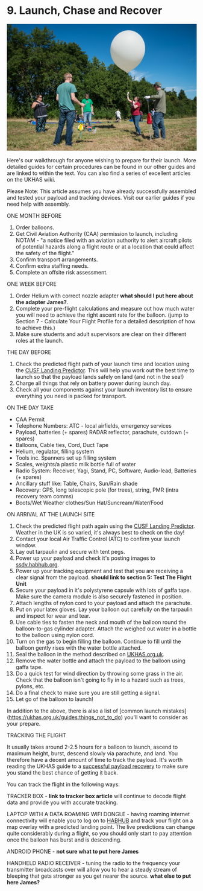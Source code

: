 # 9. Launch, Chase and Recover

![Preparing for a launch](9/prepareforlaunch.jpg)

Here's our walkthrough for anyone wishing to prepare for their launch. More detailed guides for certain procedures can be found in our other guides and are linked to within the text. You can also find a series of excellent articles on the UKHAS wiki.

Please Note: This article assumes you have already successfully assembled and tested your payload and tracking devices. Visit our earlier guides if you need help with assembly.


ONE MONTH BEFORE

1. Order balloons.
2. Get Civil Aviation Authority (CAA) permission to launch, including NOTAM - "a notice filed with an aviation authority to alert aircraft pilots of potential hazards along a flight route or at a location that could affect the safety of the flight."
3. Confirm transport arrangements. 
4. Confirm extra staffing needs. 
5. Complete an offsite risk assessment.

ONE WEEK BEFORE

1. Order Helium with correct nozzle adapter **what should I put here about the adapter James?**.
2. Complete your pre-flight calculations and measure out how much water you will need to achieve the right ascent rate for the balloon. (jump to Section 7 - Calculate Your Flight Profile for a detailed description of how to achieve this.)
3. Make sure students and adult supervisors are clear on their different roles at the launch.

THE DAY BEFORE

1. Check the predicted flight path of your launch time and location using the [CUSF Landing Predictor](http://predict.habhub.org/). This will help you work out the best time to launch so that the payload lands safely on land (and not in the sea!)
2. Charge all things that rely on battery power during launch day.
3. Check all your components against your launch inventory list to ensure everything you need is packed for transport.

ON THE DAY TAKE

- CAA Permit
- Telephone Numbers: ATC - local airfields, emergency services
- Payload, batteries (+ spares) RADAR reflector, parachute, cutdown (+ spares)
- Balloons, Cable ties, Cord, Duct Tape
- Helium, regulator, filling system
- Tools inc. Spanners set up filling system
- Scales, weights/a plastic milk bottle full of water
- Radio System: Receiver, Yagi, Stand, PC, Software, Audio-lead, Batteries (+ spares)
- Ancillary stuff like: Table, Chairs, Sun/Rain shade
- Recovery: GPS, long telescopic pole (for trees), string, PMR (intra recovery team comms)
- Boots/Wet Weather clothes/Sun Hat/Suncream/Water/Food

ON ARRIVAL AT THE LAUNCH SITE

1. Check the predicted flight path again using the [CUSF Landing Predictor](http://predict.habhub.org/). Weather in the UK is so varied, it's always best to check on the day!
2. Contact your local Air Traffic Control (ATC) to confirm your launch window.
3. Lay out tarpaulin and secure with tent pegs.
4. Power up your payload and check it's posting images to [ssdv.habhub.org](http://ssdv.habhub.org/).
5. Power up your tracking equipment and test that you are receiving a clear signal from the payload. **should link to section 5: Test The Flight Unit**
6. Secure your payload in it's polystyrene capsule with lots of gaffa tape. Make sure the camera module is also securely fastened in position.
7. Attach lengths of nylon cord to your payload and attach the parachute.
8. Put on your latex gloves. Lay your balloon out carefully on the tarpaulin and inspect for wear and tear.
9. Use cable ties to fasten the neck and mouth of the balloon round the balloon-to-gas cylinder adapter. Attach the weighed out water in a bottle to the balloon using nylon cord.
10. Turn on the gas to begin filling the balloon. Continue to fill until the balloon gently rises with the water bottle attached.
11. Seal the balloon in the method described on [UKHAS.org.uk](https://ukhas.org.uk/guides:sealing_the_balloon).
14. Remove the water bottle and attach the payload to the balloon using gaffa tape.
15. Do a quick test for wind direction by throwing some grass in the air. Check that the balloon isn't going to fly in to a hazard such as trees, pylons, etc.
16. Do a final check to make sure you are still getting a signal.
17. Let go of the balloon to launch!

In addition to the above, there is also a list of [common launch mistakes] (https://ukhas.org.uk/guides:things_not_to_do) you'll want to consider as your prepare.

TRACKING THE FLIGHT

It usually takes around 2-2.5 hours for a balloon to launch, ascend to maximum height, burst, descend slowly via parachute, and land. You therefore have a decent amount of time to track the payload. It's worth reading the UKHAS guide to a [successful payload recovery](https://ukhas.org.uk/guides:chasing_your_flight) to make sure you stand the best chance of getting it back.

You can track the flight in the following ways:

TRACKER BOX - **link to tracker box article** will continue to decode flight data and provide you with accurate tracking.

LAPTOP WITH A DATA ROAMING WIFI DONGLE - having roaming internet connectivity will enable you to log on to [HABHUB](https://tracker.habhub.org) and track your flight on a map overlay with a predicted landing point. The live predictions can change quite considerably during a flight, so you should only start to pay attention once the balloon has burst and is descending.

ANDROID PHONE - **not sure what to put here James**

HANDHELD RADIO RECEIVER - tuning the radio to the frequency your transmitter broadcasts over will allow you to hear a steady stream of bleeping that gets stronger as you get nearer the source. **what else to put here James?**  
